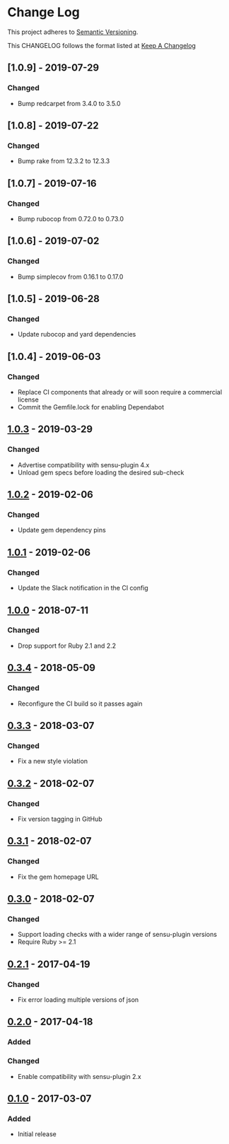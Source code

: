 # Change Log
This project adheres to [Semantic Versioning](http://semver.org/).

This CHANGELOG follows the format listed at [Keep A Changelog](http://keepachangelog.com/)

## [1.0.9] - 2019-07-29
### Changed
- Bump redcarpet from 3.4.0 to 3.5.0

## [1.0.8] - 2019-07-22
### Changed
- Bump rake from 12.3.2 to 12.3.3

## [1.0.7] - 2019-07-16
### Changed
- Bump rubocop from 0.72.0 to 0.73.0

## [1.0.6] - 2019-07-02
### Changed
- Bump simplecov from 0.16.1 to 0.17.0

## [1.0.5] - 2019-06-28
### Changed
- Update rubocop and yard dependencies

## [1.0.4] - 2019-06-03
### Changed
- Replace CI components that already or will soon require a commercial license
- Commit the Gemfile.lock for enabling Dependabot

## [1.0.3] - 2019-03-29
### Changed
- Advertise compatibility with sensu-plugin 4.x
- Unload gem specs before loading the desired sub-check

## [1.0.2] - 2019-02-06
### Changed
- Update gem dependency pins

## [1.0.1] - 2019-02-06
### Changed
- Update the Slack notification in the CI config

## [1.0.0] - 2018-07-11
### Changed
- Drop support for Ruby 2.1 and 2.2

## [0.3.4] - 2018-05-09
### Changed
- Reconfigure the CI build so it passes again

## [0.3.3] - 2018-03-07
### Changed
- Fix a new style violation

## [0.3.2] - 2018-02-07
### Changed
- Fix version tagging in GitHub

## [0.3.1] - 2018-02-07
### Changed
- Fix the gem homepage URL

## [0.3.0] - 2018-02-07
### Changed
- Support loading checks with a wider range of sensu-plugin versions
- Require Ruby >= 2.1

## [0.2.1] - 2017-04-19
### Changed
- Fix error loading multiple versions of json

## [0.2.0] - 2017-04-18
### Added

### Changed
- Enable compatibility with sensu-plugin 2.x

## [0.1.0] - 2017-03-07
### Added
- Initial release

[1.0.3]: https://github.com/socrata-platform/sensu-plugins-meta/compare/v1.0.2...v1.0.3
[1.0.2]: https://github.com/socrata-platform/sensu-plugins-meta/compare/v1.0.1...v1.0.2
[1.0.1]: https://github.com/socrata-platform/sensu-plugins-meta/compare/v1.0.0...v1.0.1
[1.0.0]: https://github.com/socrata-platform/sensu-plugins-meta/compare/v0.3.3...v1.0.0
[0.3.4]: https://github.com/socrata-platform/sensu-plugins-meta/compare/v0.3.3...v0.3.4
[0.3.3]: https://github.com/socrata-platform/sensu-plugins-meta/compare/v0.3.2...v0.3.3
[0.3.2]: https://github.com/socrata-platform/sensu-plugins-meta/compare/v0.3.1...v0.3.2
[0.3.1]: https://github.com/socrata-platform/sensu-plugins-meta/compare/v0.3.0...v0.3.1
[0.3.0]: https://github.com/socrata-platform/sensu-plugins-meta/compare/v0.2.1...v0.3.0
[0.2.1]: https://github.com/socrata-platform/sensu-plugins-meta/compare/v0.2.0...v0.2.1
[0.2.0]: https://github.com/socrata-platform/sensu-plugins-meta/compare/v0.1.0...v0.2.0
[0.1.0]: https://github.com/socrata-platform/sensu-plugins-meta/tree/v0.1.0
